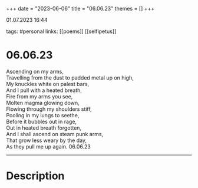 +++
date = "2023-06-06"
title = "06.06.23"
themes = []
+++

01.07.2023 16:44

tags: #personal
links: [[poems]] [[selfipetus]]

# 06.06.23
Ascending on my arms,  
Travelling from the dust to padded metal up on high,  
My knuckles white on palest bars,  
And I pull with a heated breath,  
Fire from my arms you see,  
Molten magma glowing down,  
Flowing through my shoulders stiff,  
Pooling in my lungs to seethe,  
Before it bubbles out in rage,  
Out in heated breath forgotten,  
And I shall ascend on steam punk arms,  
That grow less weary by the day,  
As they pull me up again.
06.06.23

---
# Description
